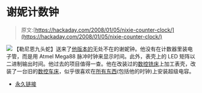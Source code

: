 # 谢妮计数钟

> 原文:[https://hackaday.com/2008/01/05/nixie-counter-clock/](https://hackaday.com/2008/01/05/nixie-counter-clock/)

![](../Images/4c73560f79c9d6db3dea68f6ba280d0c.png)
【勒尼恩九头蛇】送来了[他版本的](http://www.lerneaenhydra.net.nyud.net/index.php?option=com_content&task=view&id=33&Itemid=28)无处不在的谢妮钟。他没有在计数器里装电子管，而是用 Atmel Mega88 脉冲时钟来显示时间。此外，表壳上的 LED 矩阵以二进制输出时间。他过去的项目值得一查。他在改装过的[数控铣床](http://www.lerneaenhydra.net/index.php?option=com_content&task=view&id=25&Itemid=28)上加工表壳，改装了一台旧的[数控车床](http://www.lerneaenhydra.net/index.php?option=com_content&task=view&id=15&Itemid=28)，似乎很喜欢在[所有东西](http://www.lerneaenhydra.net/index.php?option=com_content&task=view&id=27&Itemid=28)(包括他的时钟)上安装超级电容。

*   [永久链接](http://www.lerneaenhydra.net.nyud.net/index.php?option=com_content&task=view&id=33&Itemid=28)